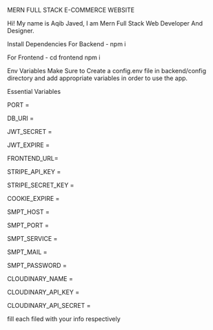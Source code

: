MERN FULL STACK E-COMMERCE WEBSITE



Hi! My name is Aqib Javed, I am Mern Full Stack Web Developer And Designer.



Install Dependencies
For Backend - npm i

For Frontend - cd frontend  npm i

Env Variables
Make Sure to Create a config.env file in backend/config directory and add appropriate variables in order to use the app.

Essential Variables 

PORT = 

DB_URI = 

JWT_SECRET = 


JWT_EXPIRE  = 

FRONTEND_URL=

STRIPE_API_KEY = 

STRIPE_SECRET_KEY = 

COOKIE_EXPIRE = 

SMPT_HOST = 

SMPT_PORT = 

SMPT_SERVICE = 

SMPT_MAIL = 


SMPT_PASSWORD = 

CLOUDINARY_NAME = 

CLOUDINARY_API_KEY = 

CLOUDINARY_API_SECRET = 

fill each filed with your info respectively
